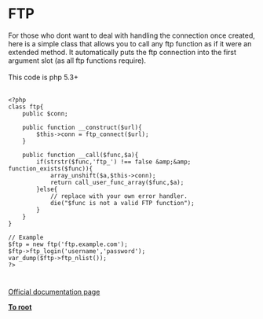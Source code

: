 # FTP



For those who dont want to deal with handling the connection once created, here is a simple class that allows you to call any ftp function as if it were an extended method.  It automatically puts the ftp connection into the first argument slot (as all ftp functions require).<br><br>This code is php 5.3+<br><br>

```
<?php
class ftp{
    public $conn;

    public function __construct($url){
        $this->conn = ftp_connect($url);
    }
    
    public function __call($func,$a){
        if(strstr($func,'ftp_') !== false &amp;&amp; function_exists($func)){
            array_unshift($a,$this->conn);
            return call_user_func_array($func,$a);
        }else{
            // replace with your own error handler.
            die("$func is not a valid FTP function");
        }
    }
}

// Example
$ftp = new ftp('ftp.example.com');
$ftp->ftp_login('username','password');
var_dump($ftp->ftp_nlist());
?>
```
  

#

[Official documentation page](https://www.php.net/manual/en/book.ftp.php)

**[To root](/README.md)**